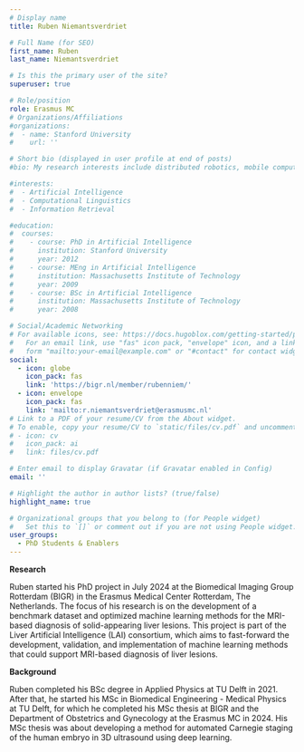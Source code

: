 ```yaml
---
# Display name
title: Ruben Niemantsverdriet

# Full Name (for SEO)
first_name: Ruben
last_name: Niemantsverdriet

# Is this the primary user of the site?
superuser: true

# Role/position
role: Erasmus MC
# Organizations/Affiliations
#organizations:
#  - name: Stanford University
#    url: ''

# Short bio (displayed in user profile at end of posts)
#bio: My research interests include distributed robotics, mobile computing and programmable matter.

#interests:
#  - Artificial Intelligence
#  - Computational Linguistics
#  - Information Retrieval

#education:
#  courses:
#    - course: PhD in Artificial Intelligence
#      institution: Stanford University
#      year: 2012
#    - course: MEng in Artificial Intelligence
#      institution: Massachusetts Institute of Technology
#      year: 2009
#    - course: BSc in Artificial Intelligence
#      institution: Massachusetts Institute of Technology
#      year: 2008

# Social/Academic Networking
# For available icons, see: https://docs.hugoblox.com/getting-started/page-builder/#icons
#   For an email link, use "fas" icon pack, "envelope" icon, and a link in the
#   form "mailto:your-email@example.com" or "#contact" for contact widget.
social:
  - icon: globe
    icon_pack: fas
    link: 'https://bigr.nl/member/rubenniem/'
  - icon: envelope
    icon_pack: fas
    link: 'mailto:r.niemantsverdriet@erasmusmc.nl'
# Link to a PDF of your resume/CV from the About widget.
# To enable, copy your resume/CV to `static/files/cv.pdf` and uncomment the lines below.
# - icon: cv
#   icon_pack: ai
#   link: files/cv.pdf

# Enter email to display Gravatar (if Gravatar enabled in Config)
email: ''

# Highlight the author in author lists? (true/false)
highlight_name: true

# Organizational groups that you belong to (for People widget)
#   Set this to `[]` or comment out if you are not using People widget.
user_groups:
  - PhD Students & Enablers
---
```

**Research**

Ruben started his PhD project in July 2024 at the Biomedical Imaging Group Rotterdam (BIGR) in the Erasmus Medical Center Rotterdam, The Netherlands. The focus of his research is on the development of a benchmark dataset and optimized machine learning methods for the MRI-based diagnosis of solid-appearing liver lesions. This project is part of the Liver Artificial Intelligence (LAI) consortium, which aims to fast-forward the development, validation, and implementation of machine learning methods that could support MRI-based diagnosis of liver lesions.

**Background**

Ruben completed his BSc degree in Applied Physics at TU Delft in 2021. After that, he started his MSc in Biomedical Engineering - Medical Physics at TU Delft, for which he completed his MSc thesis at BIGR and the Department of Obstetrics and Gynecology at the Erasmus MC in 2024. His MSc thesis was about developing a method for automated Carnegie staging of the human embryo in 3D ultrasound using deep learning.
